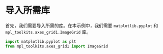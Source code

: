 # 导入所需库

首先，我们需要导入所需的库。在本示例中，我们需要 `matplotlib.pyplot` 和 `mpl_toolkits.axes_grid1.ImageGrid` 库。

```python
import matplotlib.pyplot as plt
from mpl_toolkits.axes_grid1 import ImageGrid
```
